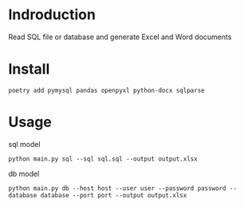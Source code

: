 # Indroduction

Read SQL file or database and generate Excel and Word documents

# Install 

`poetry add pymysql pandas openpyxl python-docx sqlparse`

# Usage
 
sql model 

```shell
python main.py sql --sql sql.sql --output output.xlsx
```

db model

```shell
python main.py db --host host --user user --password password --database database --port port --output output.xlsx
```
